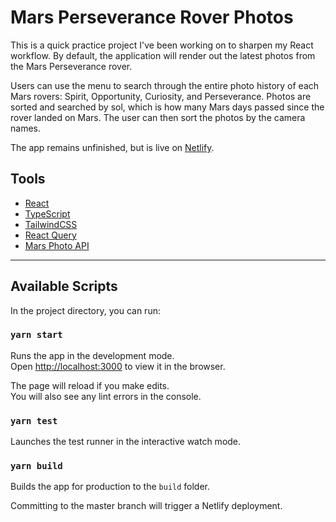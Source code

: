 # Mars Perseverance Rover Photos

This is a quick practice project I've been working on to sharpen my React workflow. By default, the application will render out the latest photos from the Mars Perseverance rover.

Users can use the menu to search through the entire photo history of each Mars rovers: Spirit, Opportunity, Curiosity, and Perseverance. Photos are sorted and searched by sol, which is how many Mars days passed since the rover landed on Mars. The user can then sort the photos by the camera names.

The app remains unfinished, but is live on [Netlify](https://react-mars-photo-app.netlify.app/).

## Tools

- [React](https://github.com/facebook/react)
- [TypeScript](https://github.com/microsoft/TypeScript)
- [TailwindCSS](https://github.com/tailwindlabs/tailwindcss)
- [React Query](https://github.com/tannerlinsley/react-query)
- [Mars Photo API](https://github.com/chrisccerami/mars-photo-api)

---

## Available Scripts

In the project directory, you can run:

### `yarn start`

Runs the app in the development mode.\
Open [http://localhost:3000](http://localhost:3000) to view it in the browser.

The page will reload if you make edits.\
You will also see any lint errors in the console.

### `yarn test`

Launches the test runner in the interactive watch mode.

### `yarn build`

Builds the app for production to the `build` folder.

Committing to the master branch will trigger a Netlify deployment.

